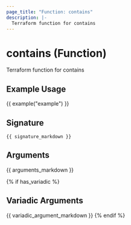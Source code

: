 ```yaml
---
page_title: "Function: contains"
description: |-
  Terraform function for contains
---
```


# contains (Function)

Terraform function for contains

## Example Usage

{{ example("example") }}

## Signature

`{{ signature_markdown }}`

## Arguments

{{ arguments_markdown }}

{% if has_variadic %}
## Variadic Arguments

{{ variadic_argument_markdown }}
{% endif %}
